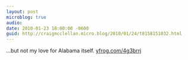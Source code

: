 ```yaml
---
layout: post
microblog: true
audio: 
date: 2010-01-23 18:00:00 -0600
guid: http://craigmcclellan.micro.blog/2010/01/24/t8158151032.html
---
```

...but not my love for Alabama itself.  [yfrog.com/4g3brrj](http://yfrog.com/4g3brrj)
